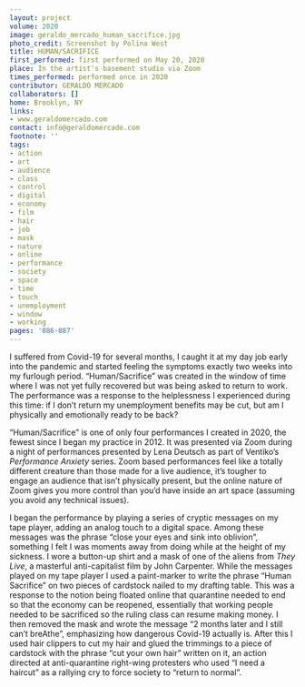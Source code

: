 ```yaml
---
layout: project
volume: 2020
image: geraldo_mercado_human_sacrifice.jpg
photo_credit: Screenshot by Polina West
title: HUMAN/SACRIFICE
first_performed: first performed on May 20, 2020
place: In the artist's basement studio via Zoom
times_performed: performed once in 2020
contributor: GERALDO MERCADO
collaborators: []
home: Brooklyn, NY
links:
- www.geraldomercado.com
contact: info@geraldomercado.com
footnote: ''
tags:
- action
- art
- audience
- class
- control
- digital
- economy
- film
- hair
- job
- mask
- nature
- online
- performance
- society
- space
- time
- touch
- unemployment
- window
- working
pages: '086-087'
---
```



I suffered from Covid-19 for several months, I caught it at my day job early into the pandemic and started feeling the symptoms exactly two weeks into my furlough period. “Human/Sacrifice” was created in the window of time where I was not yet fully recovered but was being asked to return to work. The performance was a response to the helplessness I experienced during this time: if I don’t return my unemployment benefits may be cut, but am I physically and emotionally ready to be back?

“Human/Sacrifice” is one of only four performances I created in 2020, the fewest since I began my practice in 2012. It was presented via Zoom during a night of performances presented by Lena Deutsch as part of Ventiko’s *Performance Anxiety* series. Zoom based performances feel like a totally different creature than those made for a live audience, it’s tougher to engage an audience that isn’t physically present, but the online nature of Zoom gives you more control than you’d have inside an art space (assuming you avoid any technical issues).

I began the performance by playing a series of cryptic messages on my tape player, adding an analog touch to a digital space. Among these messages was the phrase “close your eyes and sink into oblivion”, something I felt I was moments away from doing while at the height of my sickness. I wore a button-up shirt and a mask of one of the aliens from *They Live*, a masterful anti-capitalist film by John Carpenter. While the messages played on my tape player I used a paint-marker to write the phrase “Human Sacrifice” on two pieces of cardstock nailed to my drafting table. This was a response to the notion being floated online that quarantine needed to end so that the economy can be reopened, essentially that working people needed to be sacrificed so the ruling class can resume making money. I then removed the mask and wrote the message “2 months later and I still can’t breAthe”, emphasizing how dangerous Covid-19 actually is. After this I used hair clippers to cut my hair and glued the trimmings to a piece of cardstock with the phrase “cut your own hair” written on it, an action directed at anti-quarantine right-wing protesters who used “I need a haircut” as a rallying cry to force society to “return to normal”.

